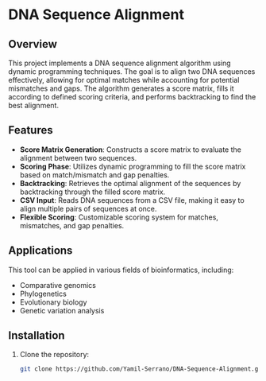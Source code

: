 # DNA Sequence Alignment

## Overview

This project implements a DNA sequence alignment algorithm using dynamic programming techniques. The goal is to align two DNA sequences effectively, allowing for optimal matches while accounting for potential mismatches and gaps. The algorithm generates a score matrix, fills it according to defined scoring criteria, and performs backtracking to find the best alignment.

## Features

- **Score Matrix Generation**: Constructs a score matrix to evaluate the alignment between two sequences.
- **Scoring Phase**: Utilizes dynamic programming to fill the score matrix based on match/mismatch and gap penalties.
- **Backtracking**: Retrieves the optimal alignment of the sequences by backtracking through the filled score matrix.
- **CSV Input**: Reads DNA sequences from a CSV file, making it easy to align multiple pairs of sequences at once.
- **Flexible Scoring**: Customizable scoring system for matches, mismatches, and gap penalties.

## Applications

This tool can be applied in various fields of bioinformatics, including:
- Comparative genomics
- Phylogenetics
- Evolutionary biology
- Genetic variation analysis

## Installation

1. Clone the repository:

   ```bash
   git clone https://github.com/Yamil-Serrano/DNA-Sequence-Alignment.git
